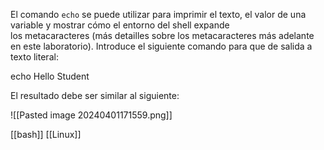 El comando `echo` se puede utilizar para imprimir el texto, el valor de una variable y mostrar cómo el entorno del shell expande los metacaracteres (más detailles sobre los metacaracteres más adelante en este laboratorio). Introduce el siguiente comando para que de salida a texto literal:

echo Hello Student

El resultado debe ser similar al siguiente:

![[Pasted image 20240401171559.png]]

[[bash]]
[[Linux]]
